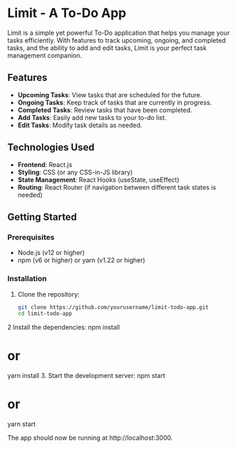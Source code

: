 # Limit - A To-Do App

Limit is a simple yet powerful To-Do application that helps you manage your tasks efficiently. With features to track upcoming, ongoing, and completed tasks, and the ability to add and edit tasks, Limit is your perfect task management companion.

## Features

- **Upcoming Tasks**: View tasks that are scheduled for the future.
- **Ongoing Tasks**: Keep track of tasks that are currently in progress.
- **Completed Tasks**: Review tasks that have been completed.
- **Add Tasks**: Easily add new tasks to your to-do list.
- **Edit Tasks**: Modify task details as needed.

## Technologies Used

- **Frontend**: React.js
- **Styling**: CSS (or any CSS-in-JS library)
- **State Management**: React Hooks (useState, useEffect)
- **Routing**: React Router (if navigation between different task states is needed)

## Getting Started

### Prerequisites

- Node.js (v12 or higher)
- npm (v6 or higher) or yarn (v1.22 or higher)

### Installation

1. Clone the repository:
   ```bash
   git clone https://github.com/yourusername/limit-todo-app.git
   cd limit-todo-app
2 Install the dependencies:
npm install
# or
yarn install
3. Start the development server:
npm start
# or
yarn start

The app should now be running at http://localhost:3000.
